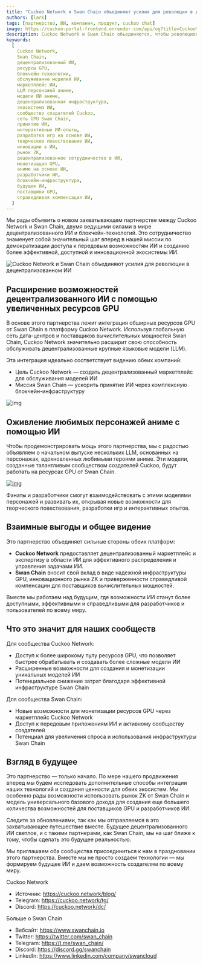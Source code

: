 ```yaml
---
title: "Cuckoo Network и Swan Chain объединяют усилия для революции в децентрализованном ИИ"
authors: [lark]
tags: [партнерство, ИИ, компания, продукт, cuckoo chat]
image: https://cuckoo-portal-frontend.onrender.com/api/og?title=Cuckoo%20Network%20и%20Swan%20Chain%20объединяют%20усилия%20для%20революции%20в%20децентрализованном%20ИИ
description: Cuckoo Network и Swan Chain объединяются, чтобы революционизировать децентрализованный ИИ, интегрируя мощные ресурсы GPU в маркетплейс моделей ИИ от Cuckoo. Это сотрудничество предоставляет разработчикам и создателям ИИ расширенные возможности обработки, позволяя создавать языковые модели, вдохновленные аниме, и расширять возможности для инноваций в децентрализованном ИИ.
keywords:
  [
    Cuckoo Network,
    Swan Chain,
    децентрализованный ИИ,
    ресурсы GPU,
    блокчейн-технологии,
    обслуживание моделей ИИ,
    маркетплейс ИИ,
    LLM персонажей аниме,
    модели ИИ аниме,
    децентрализованная инфраструктура,
    экосистема ИИ,
    сообщество создателей Cuckoo,
    сеть GPU Swan Chain,
    принятие ИИ,
    интерактивные ИИ-опыты,
    разработка игр на основе ИИ,
    творческое повествование ИИ,
    инновации в ИИ,
    рынок ZK,
    децентрализованное сотрудничество в ИИ,
    монетизация GPU,
    аниме на основе ИИ,
    разработчики ИИ,
    блокчейн-инфраструктура,
    будущее ИИ,
    поставщики GPU,
    справедливая компенсация ИИ,
  ]
---
```


Мы рады объявить о новом захватывающем партнерстве между Cuckoo Network и Swan Chain, двумя ведущими силами в мире децентрализованного ИИ и блокчейн-технологий. Это сотрудничество знаменует собой значительный шаг вперед в нашей миссии по демократизации доступа к передовым возможностям ИИ и созданию более эффективной, доступной и инновационной экосистемы ИИ.

![Cuckoo Network и Swan Chain объединяют усилия для революции в децентрализованном ИИ](https://cuckoo-network.b-cdn.net/2024-10-02-cuckoo-network-and-swan-chain-join-forces-to-revolutionize-decentralized-ai.png "Cuckoo Network и Swan Chain объединяют усилия для революции в децентрализованном ИИ")

## **Расширение возможностей децентрализованного ИИ с помощью увеличенных ресурсов GPU**

В основе этого партнерства лежит интеграция обширных ресурсов GPU от Swan Chain в платформу Cuckoo Network. Используя глобальную сеть дата-центров и поставщиков вычислительных мощностей Swan Chain, Cuckoo Network значительно расширит свою способность обслуживать децентрализованные крупные языковые модели (LLM).

Эта интеграция идеально соответствует видению обеих компаний:

- Цель Cuckoo Network — создать децентрализованный маркетплейс для обслуживания моделей ИИ
- Миссия Swan Chain — ускорить принятие ИИ через комплексную блокчейн-инфраструктуру

![img](https://cuckoo-network.b-cdn.net/2024-10-02-cuckoo-network-and-swan-chain-join-forces-to-revolutionize-decentralized-ai-2.jpg)

## **Оживление любимых персонажей аниме с помощью ИИ**

Чтобы продемонстрировать мощь этого партнерства, мы с радостью объявляем о начальном выпуске нескольких LLM, основанных на персонажах, вдохновленных любимыми героями аниме. Эти модели, созданные талантливым сообществом создателей Cuckoo, будут работать на ресурсах GPU от Swan Chain.

[![img](https://cuckoo-network.b-cdn.net/cuckoo-chat-preview.webp)](https://cuckoo.network/portal/chat)

Фанаты и разработчики смогут взаимодействовать с этими моделями персонажей и развивать их, открывая новые возможности для творческого повествования, разработки игр и интерактивных опытов.

## **Взаимные выгоды и общее видение**

Это партнерство объединяет сильные стороны обеих платформ:

- **Cuckoo Network** предоставляет децентрализованный маркетплейс и экспертизу в области ИИ для эффективного распределения и управления задачами ИИ.
- **Swan Chain** вносит свой вклад в виде надежной инфраструктуры GPU, инновационного рынка ZK и приверженности справедливой компенсации для поставщиков вычислительных мощностей.

Вместе мы работаем над будущим, где возможности ИИ станут более доступными, эффективными и справедливыми для разработчиков и пользователей по всему миру.

## **Что это значит для наших сообществ**

Для сообщества Cuckoo Network:

- Доступ к более широкому пулу ресурсов GPU, что позволяет быстрее обрабатывать и создавать более сложные модели ИИ
- Расширенные возможности для создания и монетизации уникальных моделей ИИ
- Потенциальное снижение затрат благодаря эффективной инфраструктуре Swan Chain

Для сообщества Swan Chain:

- Новые возможности для монетизации ресурсов GPU через маркетплейс Cuckoo Network
- Доступ к передовым приложениям ИИ и активному сообществу создателей
- Потенциал для увеличения спроса и использования инфраструктуры Swan Chain

## **Взгляд в будущее**

Это партнерство — только начало. По мере нашего продвижения вперед мы будем исследовать дополнительные способы интеграции наших технологий и создания ценности для обеих экосистем. Мы особенно рады возможности использовать рынок ZK от Swan Chain и модель универсального базового дохода для создания еще большего количества возможностей для поставщиков GPU и разработчиков ИИ.

Следите за обновлениями, так как мы отправляемся в это захватывающее путешествие вместе. Будущее децентрализованного ИИ светлое, и с такими партнерами, как Swan Chain, мы на шаг ближе к тому, чтобы сделать это будущее реальностью.

Мы приглашаем оба сообщества присоединиться к нам в праздновании этого партнерства. Вместе мы не просто создаем технологии — мы формируем будущее ИИ и даем возможность создателям по всему миру.

Cuckoo Network

- Источник: https://cuckoo.network/blog/
- Telegram: https://cuckoo.network/tg/
- Discord: https://cuckoo.network/dc/

Больше о Swan Chain

- Вебсайт: https://www.swanchain.io
- Twitter: https://twitter.com/swan_chain
- Telegram: https://t.me/swan_chain/
- Discord: https://discord.gg/swanchain
- LinkedIn: https://www.linkedin.com/company/swancloud
